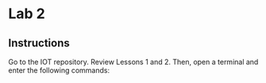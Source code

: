# Lab 2
## Instructions
Go to the IOT repository. Review Lessons 1 and 2. Then, open a terminal and enter the following commands:
